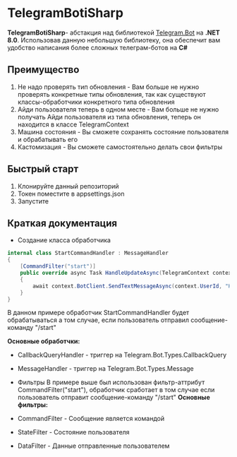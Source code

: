 # TelegramBotiSharp

**TelegramBotiSharp**- абстакция над библиотекой [Telegram.Bot](https://github.com/TelegramBots/Telegram.Bot) на **.NET 8.0**.
Использовав данную небольшую библиотеку, она обеспечит вам удобство написания более сложных телеграм-ботов на **C#**

## Преимущество
1. Не надо проверять тип обновления - Вам больше не нужно проверять конкретные типы обновления, так как существуют классы-обработчики конкретного типа обновления
2. Айди пользователя теперь в одном месте - Вам больше не нужно получать Айди пользователя из типа обновления, теперь он находится в классе TelegramContext
3. Машина состояния - Вы сможете сохранять состояние пользователя и обрабатывать его
4. Кастомизация - Вы сможете самостоятельно делать свои фильтры
   
## Быстрый старт
1. Клонируйте данный репозиторий
2. Токен поместите в appsettings.json
3. Запустите

## Краткая документация
* Создание класса обработчика
```C#
internal class StartCommandHandler : MessageHandler
{
    [CommandFilter("start")]
    public override async Task HandleUpdateAsync(TelegramContext context)
    {
        await context.BotClient.SendTextMessageAsync(context.UserId, "Hello, World!");
    }
}
```
В данном примере обработчик StartCommandHandler будет обрабатываться а том случае, если пользователь отправил сообщение-команду "/start"

**Основные обработчки:**
* CallbackQueryHandler - триггер на Telegram.Bot.Types.CallbackQuery
* MessageHandler - триггер на Telegram.Bot.Types.Message

* Фильтры
В примере выше был использован фильтр-aттрибут CommandFilter("start"), обработчик сработает в том случае если пользователь отправит сообщение-команду "/start"
**Основные фильтры:**
* CommandFilter - Cообщение является командой
* StateFilter - Состояние пользователя
* DataFilter - Данные отправленные пользователем
